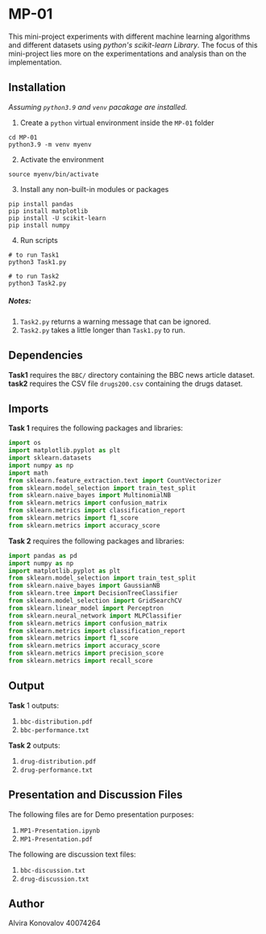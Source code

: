 # MP-01
This mini-project experiments with different machine learning algorithms and different datasets using <i>python's scikit-learn Library</i>.
The focus of this mini-project lies more on the experimentations and analysis than on the implementation.

## Installation
*Assuming `python3.9` and `venv` pacakage are installed.* <br>
1. Create a `python` virtual environment inside the `MP-01` folder <br>
```shell
cd MP-01
python3.9 -m venv myenv
```
2. Activate the environment <br>
```shell
source myenv/bin/activate
```
3. Install any non-built-in modules or packages<br>
```shell
pip install pandas
pip install matplotlib
pip install -U scikit-learn
pip install numpy
```
4. Run scripts<br>
```shell
# to run Task1
python3 Task1.py
```
```shell
# to run Task2
python3 Task2.py
```
##### Notes: 
1. `Task2.py` returns a warning message that can be ignored.
2. `Task2.py` takes a little longer than `Task1.py` to run.
## Dependencies
<b>Task1</b> requires the `BBC/` directory containing the BBC news article dataset.<br>
<b>task2</b> requires the CSV file `drugs200.csv` containing the drugs dataset.
## Imports
<b>Task 1</b> requires the following packages and libraries:
```python
import os
import matplotlib.pyplot as plt
import sklearn.datasets
import numpy as np
import math
from sklearn.feature_extraction.text import CountVectorizer
from sklearn.model_selection import train_test_split
from sklearn.naive_bayes import MultinomialNB
from sklearn.metrics import confusion_matrix
from sklearn.metrics import classification_report
from sklearn.metrics import f1_score
from sklearn.metrics import accuracy_score
```
<b>Task 2</b> requires the following packages and libraries:
```python
import pandas as pd
import numpy as np
import matplotlib.pyplot as plt
from sklearn.model_selection import train_test_split
from sklearn.naive_bayes import GaussianNB
from sklearn.tree import DecisionTreeClassifier
from sklearn.model_selection import GridSearchCV
from sklearn.linear_model import Perceptron
from sklearn.neural_network import MLPClassifier
from sklearn.metrics import confusion_matrix
from sklearn.metrics import classification_report
from sklearn.metrics import f1_score
from sklearn.metrics import accuracy_score
from sklearn.metrics import precision_score
from sklearn.metrics import recall_score
```
## Output
<b>Task</b> 1 outputs:
1. `bbc-distribution.pdf`
2. `bbc-performance.txt`

<b>Task 2</b> outputs:
1. `drug-distribution.pdf`
2. `drug-performance.txt`

## Presentation and Discussion Files
The following files are for Demo presentation purposes:
1. `MP1-Presentation.ipynb`
2. `MP1-Presentation.pdf`<br>

The following are discussion text files:
1. `bbc-discussion.txt`
2. `drug-discussion.txt`
## Author
Alvira Konovalov 
40074264
